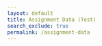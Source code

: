 ```yaml
---
layout: default
title: Assignment Data (Test)
search_exclude: true
permalink: /assignment-data
---
```


<div class="assignment" id="assignment_body" style="display: none;">
    <h1 id="assignment_name">...</h1>
    <div class="data-box" id="data_box"></div>
    <div class="split-container">
    <div class="left-side">
        <p id="content"></p>
    </div>
    <div class="divider"></div>
    <div class="right-side">
        <div class="container">
            <div class="header">Header</div>
            <div class="upload-title">File Upload</div>
            <input type="file" id="fileInput" class="file-upload">
            <div class="placeholder">Placeholder</div>
            <button class="submit-btn" onclick="submit()">Submit</button>
        </div>
        <!-- <div id="submission_body" style="display: none;">
            <h2>File Upload</h2> 
            <input type="file" id="fileInput" style="display: none">
            <label class="label" for="fileInput" id="customButton">Choose a File</label>
            <p id="fileName"></p>
            <button class="button" id="upload" onclick="submit()">Submit Assignment</button>
        </div> -->
  </div>
</div>
</div>

<script>
    var local = "http://localhost:8911";
    var deployed = "https://jcc.stu.nighthawkcodingsociety.com";
    const currentUrl = window.location.href;
    var fetchUrl = deployed;
    if (currentUrl.includes("localhost") || currentUrl.includes("127.0.0.1")) {
        fetchUrl = local;
    }

    // variables for dates
    let dateFormatter = new Intl.DateTimeFormat('en-US', {
        month: 'long',
        day: 'numeric',
        year: 'numeric',
    });
    let timeFormatter = new Intl.DateTimeFormat('en-US', {
        hour: 'numeric',
        minute: 'numeric',
        hour12: true,
    });

    // this is method to extract the query parameter from URL
    function getParameterByName(name, url) {
        if (!url) url = window.location.href;
        name = name.replace(/[\[\]]/g, '\\$&');
        var regex = new RegExp('[?&]' + name + '(=([^&#]*)|&|#|$)'),
            results = regex.exec(url);
        if (!results) return null;
        if (!results[2]) return '';
        return decodeURIComponent(results[2].replace(/\+/g, ' '));
    }

    function fetchAssignmentData() {
        // starting by extracting the assignment ID from query parameter
        var assignmentId = getParameterByName('id');
        if (assignmentId) {
            // Fetch assignment data using the assignment ID
            fetch(`${fetchUrl}/api/assignment/cookie/${assignmentId}`, {
                method: 'GET',
                mode: 'cors', // no-cors, *cors, same-origin
                cache: 'no-cache', // *default, no-cache, reload, force-cache, only-if-cached
                credentials: 'include', // include, *same-origin, omit
                headers: {
                    // No need to set anything here
                },
            })
                .then(response => {
                    if (!response.ok) {
                        throw new Error('Network response was not ok');
                    }
                    return response.json();
                })
                .then(data => {
                    // Handle fetched assignment data here
                    var assignmentData = data.data;
                    console.log('Fetched assignment data from ' + assignmentData.name + ':', data);
                    document.getElementById('assignment_name').innerHTML = assignmentData.name;
                    var assignmentDate = new Date(assignmentData.dateDue);
                    // chatGPT helped with this one!!
                    let formattedDate = dateFormatter.format(assignmentDate);
                    let formattedTime = timeFormatter.format(assignmentDate);
                    let formattedDateTime = `${formattedDate} (${formattedTime})`;
                    const dataBox = document.getElementById('data_box');
                    // populating the data box with flex items
                    dataBox.appendChild(Object.assign(document.createElement('div'), {className: 'data-item', textContent:`Due: ${formattedDateTime}`}));
                    dataBox.appendChild(Object.assign(document.createElement('div'), {className: 'divider', textContent:` | `}));
                    dataBox.appendChild(Object.assign(document.createElement('div'), {className: 'data-item', textContent:`Points: ${assignmentData.points}`}));
                    dataBox.appendChild(Object.assign(document.createElement('div'), {className: 'divider', textContent:` | `}));
                    dataBox.appendChild(Object.assign(document.createElement('div'), {className: 'data-item', textContent:`Allowed Files: ${assignmentData.allowedFileTypes.map(str => str.toUpperCase()).join(', ')}`}));
                    dataBox.appendChild(Object.assign(document.createElement('div'), {className: 'divider', textContent:` | `}));
                    dataBox.appendChild(Object.assign(document.createElement('div'), {className: 'data-item', textContent:`Submissions: ${assignmentData.submissions.length}/${assignmentData.allowedSubmissions}`}));
                    document.getElementById('content').innerHTML = assignmentData.content;
                    document.getElementById('assignment_body').style = "display: block;";
                })
                .catch(error => console.error('Error fetching assignment data:', error));
        }
    }

    window.onload = fetchAssignmentData;

    // RAYMOND CODE
    const submitFile = async (file) => {
        const formData = new FormData();
        formData.append('file', file);
        // formData.append('id', getParameterByName('id'));
        // // Get the current date and time in ISO 8601 format
        // const submissionTime = new Date().toISOString();
        // formData.append('submissionTime', submissionTime);

        // Get the current date and time in ISO 8601 format
        const submissionTime = new Date().toISOString();

        try {
            const response = await fetch(`${fetchUrl}/api/assignment/submit/${getParameterByName('id')}/${submissionTime}`, {
                method: 'POST',
                body: formData,
                mode: 'cors', // no-cors, *cors, same-origin
                cache: 'no-cache', // *default, no-cache, reload, force-cache, only-if-cached
                credentials: 'include', // include, *same-origin, omit
                headers: {
                    // No need to set 'content-type' for FormData, apparently
                },
            });

            if (!response.ok) {
                const errorMessage = await response.text();
                throw new Error(errorMessage);
            }

            const filePath = await response.text();
            console.log('File uploaded successfully:', filePath);
            document.getElementById('fileName').innerText = `File Name: ${file.name}`;

        } catch (error) {
            console.error('Error uploading file:', error.message);
        }
    };

    function submit() {
        const fileInput = document.getElementById('fileInput');
        const file = fileInput.files[0];
        
        if (file) {
            submitFile(file);
        } else {
            console.error('No file selected');
        }
    }

    // Update the custom button text when a file is selected
    const fileInput = document.getElementById('fileInput');
    fileInput.addEventListener('change', () => {
        const fileName = fileInput.files[0].name;
        document.getElementById('customButton').innerText = fileName;
    });
    </script>